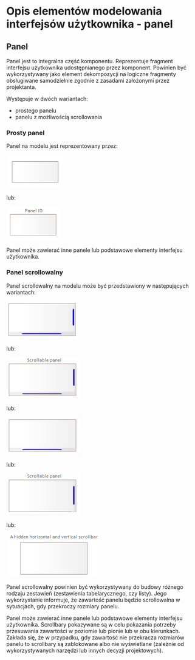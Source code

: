 # Opis elementów modelowania interfejsów użytkownika - panel

## Panel

Panel jest to integralna część komponentu. Reprezentuje fragment interfejsu użytkownika udostępnianego przez komponent. Powinien być wykorzystywany jako element dekompozycji na logiczne fragmenty obsługiwane samodzielnie zgodnie z zasadami założonymi przez projektanta.  

Występuje w dwóch wariantach:

* prostego panelu
* panelu z możliwością scrollowania

### Prosty panel

Panel na modelu jest reprezentowany przez:

![Panel](../../img/ui-panel.png)

lub:

![Panel](../../img/ui-panel-name.png)

Panel może zawierać inne panele lub podstawowe elementy interfejsu użytkownika.

### Panel scrollowalny

Panel scrollowalny na modelu może być przedstawiony w następujących wariantach:

![Panel](../../img/ui-scrollable-panel-horizontal-vertical.png)

lub:

![Panel](../../img/ui-scrollable-panel-name-horizontal-vertical.png)

lub:

![Panel](../../img/ui-scrollable-panel-horizontal.png)

lub:

![Panel](../../img/ui-scrollable-panel-vertical.png)

lub:

![Panel](../../img/ui-scrollable-panel-name-hidden-horizontal-vertical.png)

Panel scrollowalny powinien być wykorzystywany do budowy różnego rodzaju zestawień (zestawienia tabelarycznego, czy listy). Jego wykorzystanie informuje, że zawartość panelu będzie scrollowalna w sytuacjach, gdy przekroczy rozmiary panelu.

Panel może zawierać inne panele lub podstawowe elementy interfejsu użytkownika. Scrollbary pokazywane są w celu pokazania potrzeby przesuwania zawartości w poziomie lub pionie lub w obu kierunkach. Zakłada się, że w przypadku, gdy zawartość nie przekracza rozmiarów panelu to scrollbary są zablokowane albo nie wyświetlane (zależnie od wykorzystywanych narzędzi lub innych decyzji projektowych).
